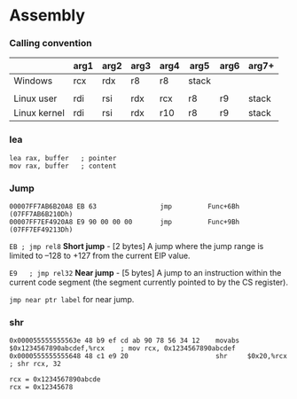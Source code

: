 # Assembly

### Calling convention
| | arg1 | arg2 | arg3 | arg4 | arg5 | arg6 | arg7+ |
| ------------ | ------------ | ------------ | ------------ | ------------ | ------------ | ------------ | ------------ |
| Windows   | rcx | rdx | r8 | r8 | stack |   |   |
| | | | | | |   |   |
| Linux user | rdi | rsi | rdx | rcx | r8 | r9 | stack |
| Linux kernel | rdi | rsi | rdx | r10 | r8 | r9 | stack |

### lea
```assembly
lea rax, buffer   ; pointer
mov rax, buffer   ; content
```

### Jump

```assembly
00007FF7AB6B20A8 EB 63                jmp         Func+6Bh (07FF7AB6B210Dh)
00007FF7EF4920A8 E9 90 00 00 00       jmp         Func+9Bh (07FF7EF49213Dh)
```

```EB ; jmp rel8``` **Short jump**	- [2 bytes] A jump where the jump range is limited to –128 to +127 from the current EIP value.

```E9	; jmp rel32``` **Near jump**	- [5 bytes] A jump to an instruction within the current code segment (the segment currently pointed to by the CS register).

```jmp near ptr label``` for near jump.

### shr

```assembly
0x000055555555563e 48 b9 ef cd ab 90 78 56 34 12    movabs  $0x1234567890abcdef,%rcx    ; mov rcx, 0x1234567890abcdef
0x0000555555555648 48 c1 e9 20                      shr     $0x20,%rcx                  ; shr rcx, 32

rcx = 0x1234567890abcde
rcx = 0x12345678
```
